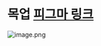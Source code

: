 # 목업  [피그마 링크](https://www.figma.com/file/WmAbrBqwSdEXsfVU1XPMep/sail-%EB%B7%B0%ED%8B%B0-%EC%BB%A8%EC%84%A4%ED%8C%85-%ED%94%84%EB%A1%9C%EC%A0%9D%ED%8A%B8?type=design&node-id=0%3A1&mode=design&t=RmI9AVvKOSzLejh2-1)

![image.png](./img/목업.PNG)
